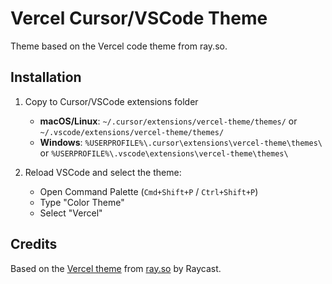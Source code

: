 # Vercel Cursor/VSCode Theme

Theme based on the Vercel code theme from ray.so. 

## Installation

1. Copy to Cursor/VSCode extensions folder

   - **macOS/Linux**: `~/.cursor/extensions/vercel-theme/themes/` or `~/.vscode/extensions/vercel-theme/themes/`
   - **Windows**: `%USERPROFILE%\.cursor\extensions\vercel-theme\themes\` or `%USERPROFILE%\.vscode\extensions\vercel-theme\themes\`

3. Reload VSCode and select the theme:
   - Open Command Palette (`Cmd+Shift+P` / `Ctrl+Shift+P`)
   - Type "Color Theme"
   - Select "Vercel"

## Credits

Based on the [Vercel theme](https://ray.so/#padding=64&theme=vercel) from [ray.so](https://ray.so) by Raycast.